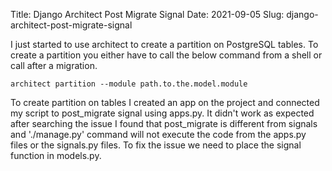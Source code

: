 Title: Django Architect Post Migrate Signal
Date: 2021-09-05
Slug: django-architect-post-migrate-signal

I just started to use architect to create a partition on PostgreSQL tables. To create a partition you either have to call the below command from a shell or call after a migration.

```shell
architect partition --module path.to.the.model.module
```
To create partition on tables I created an app on the project and connected my script to post_migrate signal using apps.py. It didn't work as expected after searching the issue I found that post_migrate is different from signals
and './manage.py' command will not execute the code from the apps.py files or the signals.py files. To fix the issue we need to place the signal function in models.py.


<script src="https://gist.github.com/iKlotho/479e8aa8469b3c647b3b67d2720e1108.js"></script>